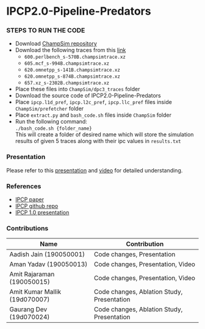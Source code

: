 # IPCP2.0-Pipeline-Predators

### STEPS TO RUN THE CODE

- Download [ChampSim repository](https://github.com/ChampSim/ChampSim)
- Download the following traces from this [link](https://hpca23.cse.tamu.edu/champsim-traces/speccpu/index.html)
  * `600.perlbench_s-570B.champsimtrace.xz`
  * `605.mcf_s-994B.champsimtrace.xz`
  * `620.omnetpp_s-141B.champsimtrace.xz`
  * `620.omnetpp_s-874B.champsimtrace.xz`
  * `657.xz_s-2302B.champsimtrace.xz` 
- Place these files into `ChampSim/dpc3_traces` folder 
- Download the source code of IPCP2.0-Pipeline-Predators
- Place `ipcp.l1d_pref`, `ipcp.l2c_pref`, `ipcp.llc_pref` files inside `ChampSim/prefetcher` folder
- Place `extract.py` and `bash_code.sh` files inside `ChampSim` folder
- Run the following command: \
``` ./bash_code.sh {folder_name} ``` \
This will create a folder of desired name which will store the simulation results of given 5 traces along with their ipc values in `results.txt`

### Presentation
 Please refer to this [presentation](https://docs.google.com/presentation/d/1-CdZl602SHgl6vaIhnxknX5CPS917v1rjopyMUz4sKc/edit?usp=sharing) and [video](https://youtu.be/SwNjS9jtsUM) for detailed understanding.

### References
- [IPCP paper](https://www.cse.iitk.ac.in/users/biswap/IPCP_ISCA20.pdf)
- [IPCP github repo](https://github.com/car3s/IPCP_ISCA2020)
- [IPCP 1.0 presentation](https://dpc3.compas.cs.stonybrook.edu/slides/bouquet.pdf)

### Contributions

| Name                          	| Contribution 	|
|-------------------------------	|--------------	|
| Aadish Jain (190050001)       	|        Code changes, Presentation      |
| Aman Yadav (190050013)        	|        Code changes, Presentation, Video    |
| Amit Rajaraman (190050015)    	|        Code changes, Presentation, Video     	|
| Amit Kumar Mallik (19d070007) 	|        Code changes, Ablation Study, Presentation      	|
| Gaurang Dev (19d070024)       	|        Code changes, Ablation Study, Presentation      	|


